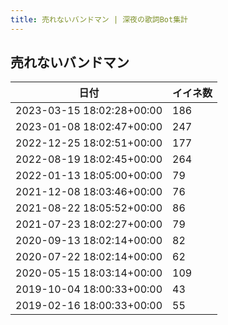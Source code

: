 ```yaml
---
title: 売れないバンドマン | 深夜の歌詞Bot集計
---
```

## 売れないバンドマン

|日付|イイネ数|
|-|-|
|2023-03-15 18:02:28+00:00|186|
|2023-01-08 18:02:47+00:00|247|
|2022-12-25 18:02:51+00:00|177|
|2022-08-19 18:02:45+00:00|264|
|2022-01-13 18:05:00+00:00|79|
|2021-12-08 18:03:46+00:00|76|
|2021-08-22 18:05:52+00:00|86|
|2021-07-23 18:02:27+00:00|79|
|2020-09-13 18:02:14+00:00|82|
|2020-07-22 18:02:14+00:00|62|
|2020-05-15 18:03:14+00:00|109|
|2019-10-04 18:00:33+00:00|43|
|2019-02-16 18:00:33+00:00|55|
